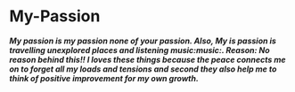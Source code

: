 # My-Passion
***My passion is my passion none of your passion.
Also, My is passion is travelling unexplored places and listening music:music:.
Reason: No reason behind this!! I loves these things because the peace connects me on to forget all my loads and tensions and second they also help me to think of positive improvement for my own growth.***




